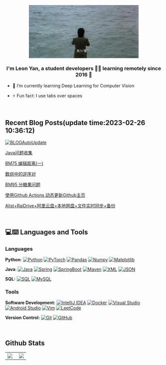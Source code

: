 <div align="center">
<img src="struggle.jpg" align="center" style="width: 70%" />
</div>  
  

### <div align="center">I'm Leon Yan, a student developers 👨‍💻 learning remotely since 2016 🚀</div>  
  

- 🌱 I’m currently learning Deep Learning for Computer Vision  
  

- ⚡ Fun fact: I use tabs over spaces  

<br/>  

## Recent Blog Posts(update time:2023-02-26 10:36:12)
[![BLOGAutoUpdate](https://github.com/leonyan18/leonyan18/actions/workflows/main.yml/badge.svg)](https://github.com/leonyan18/leonyan18/actions/workflows/main.yml)

[Java问题收集](http://dawnchannel.tech/2023/02/20/JavaProblem/)

[BM75 编辑距离(一)](http://dawnchannel.tech/2023/01/06/BM75/)

[数组中的逆序对](http://dawnchannel.tech/2023/01/01/BM20/)

[BM95 分糖果问题](http://dawnchannel.tech/2022/12/30/BM95/)

[使用Github Actions 动态更新Github主页](http://dawnchannel.tech/2022/12/29/GetRecentBlog/)

[Alist+RaiDrive+阿里云盘&#x3D;本地网盘+文件实时同步+备份](http://dawnchannel.tech/2022/12/28/local_sync/)


<br/>

## 💻:keyboard: Languages and Tools 

### Languages

  **Python**:
  [![Python](https://img.shields.io/badge/-Python-black?style=flat&logo=python&link=https://github.com/leonyan18/Python-AWS-TradingAI)](https://github.com/leonyan18/Python-AWS-TradingAI)
  [![PyTorch](https://img.shields.io/badge/-PyTorch-EE4C2C?style=flat&logo=PyTorch&logoColor=white&link=https://github.com/leonyan18/Python-AWS-TradingAI)](https://github.com/leonyan18/Python-AWS-TradingAI)
  [![Pandas](https://img.shields.io/badge/-Pandas-150458?style=flat&logo=Pandas&link=https://github.com/leonyan18/Python-AWS-TradingAI)](https://github.com/leonyan18/Python-AWS-TradingAI)
  [![Numpy](https://img.shields.io/badge/-Numpy-lightgray?style=flat&logo=Numpy&logoColor=white&link=https://github.com/leonyan18/Python-AWS-TradingAI)](https://github.com/leonyan18/Python-AWS-TradingAI)
  [![Matplotlib](https://img.shields.io/badge/-Matplotlib-black?style=flat&logo=Matplotlib&logoColor=white&link=https://github.com/leonyan18/Python-AWS-TradingAI)](https://github.com/leonyan18/Python-AWS-TradingAI)

  **Java**: 
  [![Java](https://img.shields.io/badge/Java-orange?style=flat&logo=java&logoColor=white&link=https://github.com/leonyan18/OOP-JAVA-and-Android-App-Developer)](https://github.com/leonyan18/OOP-JAVA-and-Android-App-Developer) 
  [![Spring](https://img.shields.io/badge/-Spring-lightgray?style=flat&logo=spring&link=https://github.com/leonyan18/Java-Web-Developer)](https://github.com/leonyan18/Java-Web-Developer)
  [![SpringBoot](https://img.shields.io/badge/-Springboot-black?style=flat&logo=springboot&link=https://github.com/leonyan18/Java-Web-Developer)](https://github.com/leonyan18/Java-Web-Developer)
  [![Maven](https://img.shields.io/badge/Maven-C71A36?style=flat&logo=apache-maven&link=hhttps://github.com/leonyan18/Java-Web-Developer)](https://github.com/leonyan18/Java-Web-Developer) 
  [![XML](https://img.shields.io/badge/-XML-orange?style=flat&logo=xml&link=https://github.com/leonyan18/Java-Web-Developer)](https://github.com/leonyan18/Java-Web-Developer)
  [![JSON](https://img.shields.io/badge/-JSON-lightgray?style=flat&logo=json&link=https://github.com/leonyan18/Java-Web-Developer)](https://github.com/leonyan18/Java-Web-Developer)

  **SQL:**
  [![SQL](https://img.shields.io/badge/-SQL-orange?style=flat&logo=sql&link=https://github.com/leonyan18)](https://github.com/leonyan18)
  [![MySQL](https://img.shields.io/badge/-MySQL-lightgray?style=flat&logo=mysql&link=https://github.com/leonyan18)](https://github.com/leonyan18)

### Tools

**Software Development:**
[![IntelliJ IDEA](https://img.shields.io/badge/-red?style=flat&logo=IntelliJ-IDEA&logoColor=white&link=https://github.com/leonyan18 "IntelliJ IDEA")](https://github.com/leonyan18)
[![Docker](https://img.shields.io/badge/-2496ED?style=flat&logo=Docker&logoColor=white&link=https://github.com/leonyan18 "Docker")](https://github.com/leonyan18)
[![Visual Studio](https://img.shields.io/badge/-007ACC?style=flat&logo=Visual-Studio-Code&logoColor=white&link=https://github.com/leonyan18 "Visual Studio")](https://github.com/leonyan18)
[![Android Studio](https://img.shields.io/badge/-3DDC84?style=flat&logo=Android-Studio&logoColor=white&link=https://github.com/leonyan18 "Android Studio" )](https://github.com/leonyan18)
[![Vim](https://img.shields.io/badge/-019733?style=flat&logo=Vim&logoColor=white&link=https://github.com/leonyan18 "Vim")](https://github.com/leonyan18)
[![LeetCode](https://img.shields.io/badge/-02569B?style=flat&logo=leetCode&logoColor=white&link=https://github.com/leonyan18 "LeetCode")](https://github.com/leonyan18)

**Version Control:**
[![Git](https://img.shields.io/badge/-Git-black?style=flat&logo=git&link=https://github.com/leonyan18)](https://github.com/leonyan18) 
[![GitHub](https://img.shields.io/badge/-GitHub-181717?style=flat&logo=github&link=https://github.com/leonyan18)](https://github.com/leonyan18)
  

<br/>  


## Github Stats  
<table><tr><td valign="top" width="55%">

<img src="https://github-readme-stats.vercel.app/api?username=leonyan18&show_icons=true&count_private=true&hide_border=true" align="left" style="width: 100%;" />

</td><td valign="top" width="45%">

<img src="https://github-readme-stats.vercel.app/api/top-langs/?username=leonyan18&hide_border=true&layout=compact" align="right" style="width: 100%" />


</td></tr></table>  

<br/>  

